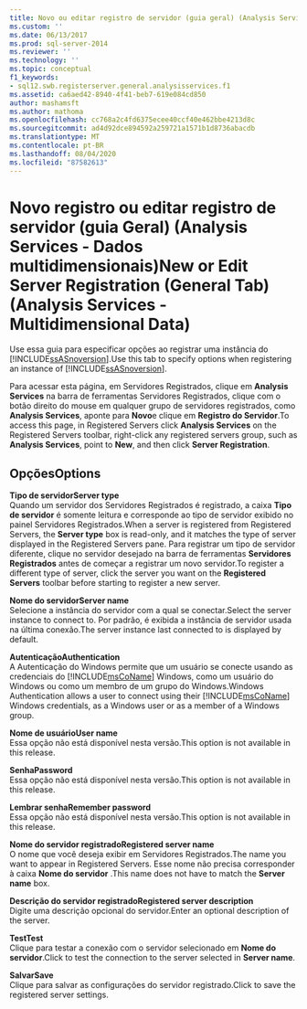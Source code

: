 ```yaml
---
title: Novo ou editar registro de servidor (guia geral) (Analysis Services-dados multidimensionais) | Microsoft Docs
ms.custom: ''
ms.date: 06/13/2017
ms.prod: sql-server-2014
ms.reviewer: ''
ms.technology: ''
ms.topic: conceptual
f1_keywords:
- sql12.swb.registerserver.general.analysisservices.f1
ms.assetid: ca6aed42-8940-4f41-beb7-619e084cd850
author: mashamsft
ms.author: mathoma
ms.openlocfilehash: cc768a2c4fd6375ecee40ccf40e462bbe4213d8c
ms.sourcegitcommit: ad4d92dce894592a259721a1571b1d8736abacdb
ms.translationtype: MT
ms.contentlocale: pt-BR
ms.lasthandoff: 08/04/2020
ms.locfileid: "87582613"
---
```

# <a name="new-or-edit-server-registration-general-tab-analysis-services---multidimensional-data"></a><span data-ttu-id="1d01c-102">Novo registro ou editar registro de servidor (guia Geral) (Analysis Services - Dados multidimensionais)</span><span class="sxs-lookup"><span data-stu-id="1d01c-102">New or Edit Server Registration (General Tab) (Analysis Services - Multidimensional Data)</span></span>
  <span data-ttu-id="1d01c-103">Use essa guia para especificar opções ao registrar uma instância do [!INCLUDE[ssASnoversion](../includes/ssasnoversion-md.md)].</span><span class="sxs-lookup"><span data-stu-id="1d01c-103">Use this tab to specify options when registering an instance of [!INCLUDE[ssASnoversion](../includes/ssasnoversion-md.md)].</span></span>  
  
 <span data-ttu-id="1d01c-104">Para acessar esta página, em Servidores Registrados, clique em **Analysis Services** na barra de ferramentas Servidores Registrados, clique com o botão direito do mouse em qualquer grupo de servidores registrados, como **Analysis Services**, aponte para **Novo**e clique em **Registro do Servidor**.</span><span class="sxs-lookup"><span data-stu-id="1d01c-104">To access this page, in Registered Servers click **Analysis Services** on the Registered Servers toolbar, right-click any registered servers group, such as **Analysis Services**, point to **New**, and then click **Server Registration**.</span></span>  
  
## <a name="options"></a><span data-ttu-id="1d01c-105">Opções</span><span class="sxs-lookup"><span data-stu-id="1d01c-105">Options</span></span>  
 <span data-ttu-id="1d01c-106">**Tipo de servidor**</span><span class="sxs-lookup"><span data-stu-id="1d01c-106">**Server type**</span></span>  
 <span data-ttu-id="1d01c-107">Quando um servidor dos Servidores Registrados é registrado, a caixa **Tipo de servidor** é somente leitura e corresponde ao tipo de servidor exibido no painel Servidores Registrados.</span><span class="sxs-lookup"><span data-stu-id="1d01c-107">When a server is registered from Registered Servers, the **Server type** box is read-only, and it matches the type of server displayed in the Registered Servers pane.</span></span> <span data-ttu-id="1d01c-108">Para registrar um tipo de servidor diferente, clique no servidor desejado na barra de ferramentas **Servidores Registrados** antes de começar a registrar um novo servidor.</span><span class="sxs-lookup"><span data-stu-id="1d01c-108">To register a different type of server, click the server you want on the **Registered Servers** toolbar before starting to register a new server.</span></span>  
  
 <span data-ttu-id="1d01c-109">**Nome do servidor**</span><span class="sxs-lookup"><span data-stu-id="1d01c-109">**Server name**</span></span>  
 <span data-ttu-id="1d01c-110">Selecione a instância do servidor com a qual se conectar.</span><span class="sxs-lookup"><span data-stu-id="1d01c-110">Select the server instance to connect to.</span></span> <span data-ttu-id="1d01c-111">Por padrão, é exibida a instância de servidor usada na última conexão.</span><span class="sxs-lookup"><span data-stu-id="1d01c-111">The server instance last connected to is displayed by default.</span></span>  
  
 <span data-ttu-id="1d01c-112">**Autenticação**</span><span class="sxs-lookup"><span data-stu-id="1d01c-112">**Authentication**</span></span>  
 <span data-ttu-id="1d01c-113">A Autenticação do Windows permite que um usuário se conecte usando as credenciais do [!INCLUDE[msCoName](../includes/msconame-md.md)] Windows, como um usuário do Windows ou como um membro de um grupo do Windows.</span><span class="sxs-lookup"><span data-stu-id="1d01c-113">Windows Authentication allows a user to connect using their [!INCLUDE[msCoName](../includes/msconame-md.md)] Windows credentials, as a Windows user or as a member of a Windows group.</span></span>  
  
 <span data-ttu-id="1d01c-114">**Nome de usuário**</span><span class="sxs-lookup"><span data-stu-id="1d01c-114">**User name**</span></span>  
 <span data-ttu-id="1d01c-115">Essa opção não está disponível nesta versão.</span><span class="sxs-lookup"><span data-stu-id="1d01c-115">This option is not available in this release.</span></span>  
  
 <span data-ttu-id="1d01c-116">**Senha**</span><span class="sxs-lookup"><span data-stu-id="1d01c-116">**Password**</span></span>  
 <span data-ttu-id="1d01c-117">Essa opção não está disponível nesta versão.</span><span class="sxs-lookup"><span data-stu-id="1d01c-117">This option is not available in this release.</span></span>  
  
 <span data-ttu-id="1d01c-118">**Lembrar senha**</span><span class="sxs-lookup"><span data-stu-id="1d01c-118">**Remember password**</span></span>  
 <span data-ttu-id="1d01c-119">Essa opção não está disponível nesta versão.</span><span class="sxs-lookup"><span data-stu-id="1d01c-119">This option is not available in this release.</span></span>  
  
 <span data-ttu-id="1d01c-120">**Nome do servidor registrado**</span><span class="sxs-lookup"><span data-stu-id="1d01c-120">**Registered server name**</span></span>  
 <span data-ttu-id="1d01c-121">O nome que você deseja exibir em Servidores Registrados.</span><span class="sxs-lookup"><span data-stu-id="1d01c-121">The name you want to appear in Registered Servers.</span></span> <span data-ttu-id="1d01c-122">Esse nome não precisa corresponder à caixa **Nome do servidor** .</span><span class="sxs-lookup"><span data-stu-id="1d01c-122">This name does not have to match the **Server name** box.</span></span>  
  
 <span data-ttu-id="1d01c-123">**Descrição do servidor registrado**</span><span class="sxs-lookup"><span data-stu-id="1d01c-123">**Registered server description**</span></span>  
 <span data-ttu-id="1d01c-124">Digite uma descrição opcional do servidor.</span><span class="sxs-lookup"><span data-stu-id="1d01c-124">Enter an optional description of the server.</span></span>  
  
 <span data-ttu-id="1d01c-125">**Test**</span><span class="sxs-lookup"><span data-stu-id="1d01c-125">**Test**</span></span>  
 <span data-ttu-id="1d01c-126">Clique para testar a conexão com o servidor selecionado em **Nome do servidor**.</span><span class="sxs-lookup"><span data-stu-id="1d01c-126">Click to test the connection to the server selected in **Server name**.</span></span>  
  
 <span data-ttu-id="1d01c-127">**Salvar**</span><span class="sxs-lookup"><span data-stu-id="1d01c-127">**Save**</span></span>  
 <span data-ttu-id="1d01c-128">Clique para salvar as configurações do servidor registrado.</span><span class="sxs-lookup"><span data-stu-id="1d01c-128">Click to save the registered server settings.</span></span>  
  
  
